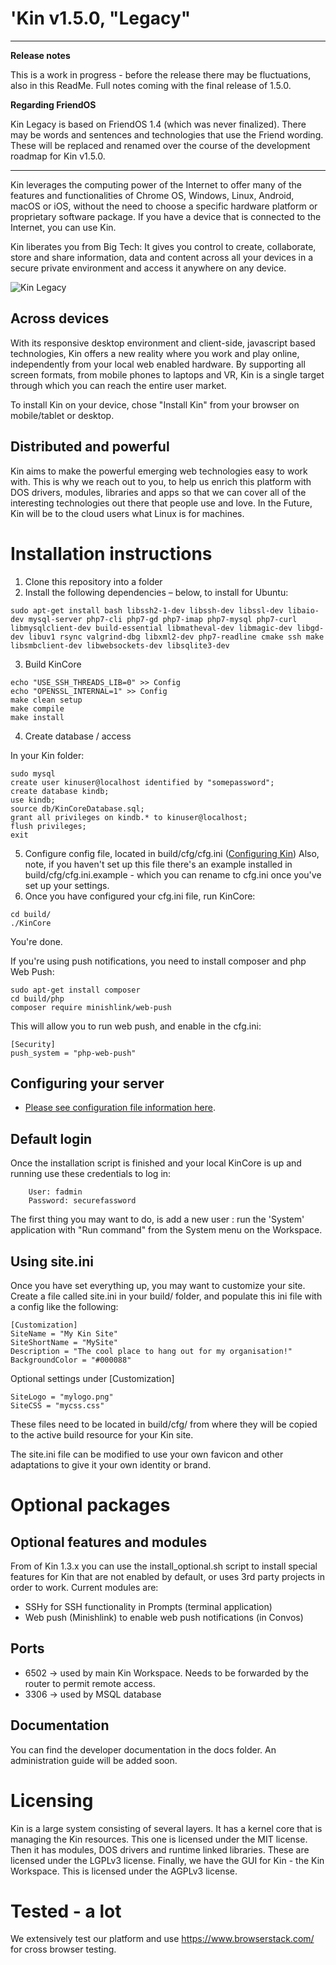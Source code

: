 'Kin v1.5.0, "Legacy"
==========================

---
**Release notes**

This is a work in progress - before the release there may be fluctuations, also 
in this ReadMe. Full notes coming with the final release of 1.5.0.

**Regarding FriendOS**

Kin Legacy is based on FriendOS 1.4 (which was never finalized). There may be 
words and sentences and technologies that use the Friend wording. These will be
replaced and renamed over the course of the development roadmap for Kin v1.5.0.

---

Kin leverages the computing power of the Internet to offer many of the features and functionalities of Chrome OS, Windows, Linux, Android, macOS or iOS, without the need to choose a specific hardware platform or proprietary software package. If you have a device that is connected to the Internet, you can use Kin.

Kin liberates you from Big Tech:  It gives you control to create, collaborate, store and share information, data and content across all your devices in a secure private environment and access it anywhere on any device.

![Kin Legacy](https://os-kin.com/BG.jpg)

Across devices
--------------

With its responsive desktop environment and client-side, javascript based technologies, Kin offers a new reality where you work and play online, independently from your local web enabled hardware. By supporting all screen formats, from mobile phones to laptops and VR, Kin is a single target through which you can reach the entire user market.

To install Kin on your device, chose "Install Kin" from your browser on mobile/tablet or desktop.

Distributed and powerful
------------------------

Kin aims to make the powerful emerging web technologies easy to work with. This is why we reach out to you, to help us enrich this platform with DOS drivers, modules, libraries and apps so that we can cover all of the interesting technologies out there that people use and love.
In the Future, Kin will be to the cloud users what Linux is for machines.

Installation instructions
=========================

1. Clone this repository into a folder
2. Install the following dependencies – below, to install for Ubuntu:

```
sudo apt-get install bash libssh2-1-dev libssh-dev libssl-dev libaio-dev mysql-server php7-cli php7-gd php7-imap php7-mysql php7-curl libmysqlclient-dev build-essential libmatheval-dev libmagic-dev libgd-dev libuv1 rsync valgrind-dbg libxml2-dev php7-readline cmake ssh make libsmbclient-dev libwebsockets-dev libsqlite3-dev
```

3. Build KinCore

```
echo "USE_SSH_THREADS_LIB=0" >> Config
echo "OPENSSL_INTERNAL=1" >> Config
make clean setup
make compile
make install
```

4. Create database / access

In your Kin folder:

```
sudo mysql
create user kinuser@localhost identified by "somepassword";
create database kindb;
use kindb;
source db/KinCoreDatabase.sql;
grant all privileges on kindb.* to kinuser@localhost;
flush privileges;
exit
```

5. Configure config file, located in build/cfg/cfg.ini (<a href="https://github.com/auraeinteractive/kin-legacy/blob/master/ConfiguringKin.md">Configuring Kin</a>)
   Also, note, if you haven't set up this file there's an example installed in build/cfg/cfg.ini.example - which you can rename to cfg.ini once you've set up your settings.
6. Once you have configured your cfg.ini file, run KinCore:

```
cd build/
./KinCore
```

You're done.

If you're using push notifications, you need to install composer and php Web Push:

```
sudo apt-get install composer
cd build/php
composer require minishlink/web-push
```

This will allow you to run web push, and enable in the cfg.ini:

```
[Security]
push_system = "php-web-push"
```

Configuring your server
-----------------------

* <a href="ConfiguringKin.md">Please see configuration file information here</a>.

Default login
-------------

Once the installation script is finished and your local KinCore is up and running use these credentials to log in: 
```
    User: fadmin
    Password: securefassword
```
The first thing you may want to do, is add a new user : run the 'System' application with "Run command" from the System menu on the Workspace.

Using site.ini
--------------

Once you have set everything up, you may want to customize your site. Create a file called site.ini in your build/ folder, and populate this ini file with a config like the following:

```
[Customization]
SiteName = "My Kin Site"
SiteShortName = "MySite"
Description = "The cool place to hang out for my organisation!"
BackgroundColor = "#000088"
```

Optional settings under [Customization]

```
SiteLogo = "mylogo.png"
SiteCSS = "mycss.css"
```

These files need to be located in build/cfg/ from where they will be copied to 
the active build resource for your Kin site.

The site.ini file can be modified to use your own favicon and other adaptations to give it your own identity or brand.


Optional packages
=================

Optional features and modules
-----------------------------

From of Kin 1.3.x you can use the install_optional.sh script to install 
special features for Kin that are not enabled by default, or uses 3rd
party projects in order to work. Current modules are:

 * SSHy for SSH functionality in Prompts (terminal application)
 * Web push (Minishlink) to enable web push notifications (in Convos)

Ports
-----

- 6502 -> used by main Kin Workspace. Needs to be forwarded by the router to permit remote access.
- 3306 -> used by MSQL database


Documentation
-------------

You can find the developer documentation in the docs folder. An administration guide will be added soon.

Licensing
=========

Kin is a large system consisting of several layers. It has a kernel core that is managing the Kin resources. This one is licensed under the MIT license. Then it has modules, DOS drivers and runtime linked libraries. These are licensed under the LGPLv3 license. Finally, we have the GUI for Kin - the Kin Workspace. This is licensed under the AGPLv3 license.

Tested - a lot
==============

We extensively test our platform and use https://www.browserstack.com/ for cross browser testing.

